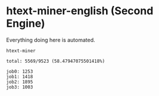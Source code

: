 # htext-miner-english (Second Engine)

Everything doing here is automated.

```
htext-miner

total: 5569/9523 (58.47947075501418%)

job0: 1253
job1: 1418
job2: 1895
job3: 1003
```